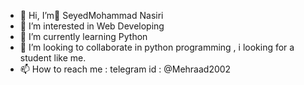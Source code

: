 - 👋 Hi, I’m ُSeyedMohammad Nasiri
- 👀 I’m interested in Web Developing
- 🌱 I’m currently learning Python
- 💞️ I’m looking to collaborate in python programming , i looking for a student like me.
- 📫 How to reach me : telegram id : @Mehraad2002

<!---
SeyedMohammad2002/SeyedMohammad2002 is a ✨ special ✨ repository because its `README.md` (this file) appears on your GitHub profile.
You can click the Preview link to take a look at your changes.
--->
